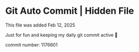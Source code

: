 # Git Auto Commit | Hidden File

This file was added Feb 12, 2025

Just for fun and keeping my daily git commit active 🤪

commit number: 1176601
